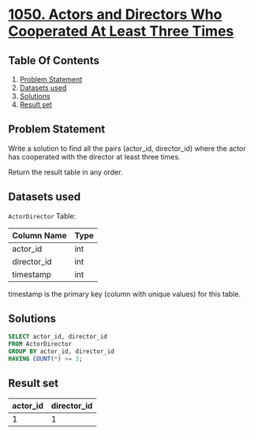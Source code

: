 # [1050. Actors and Directors Who Cooperated At Least Three Times](https://leetcode.com/problems/actors-and-directors-who-cooperated-at-least-three-times/description/)

## Table Of Contents
1. [Problem Statement]()
2. [Datasets used]()
3. [Solutions]()
4. [Result set]()

## Problem Statement

Write a solution to find all the pairs (actor_id, director_id) where the actor has cooperated with the director at least three times.

Return the result table in any order.

## Datasets used

```ActorDirector``` Table:

| Column Name | Type    |
| ----------- | ------- |
| actor_id    | int     |
| director_id | int     |
| timestamp   | int     |

timestamp is the primary key (column with unique values) for this table.

## Solutions

```sql
SELECT actor_id, director_id
FROM ActorDirector
GROUP BY actor_id, director_id
HAVING COUNT(*) >= 3;
```

## Result set

| actor_id | director_id |
| -------- | ----------- |
| 1        | 1           |